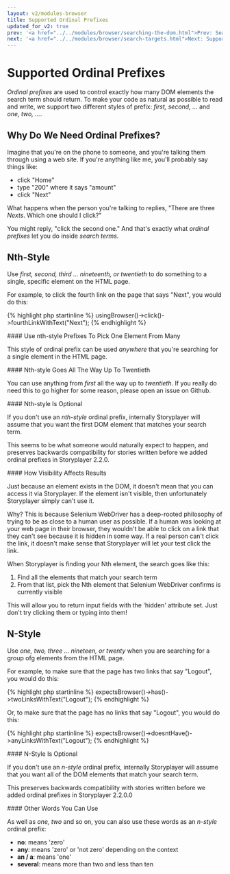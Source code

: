 ```yaml
---
layout: v2/modules-browser
title: Supported Ordinal Prefixes
updated_for_v2: true
prev: '<a href="../../modules/browser/searching-the-dom.html">Prev: Searching The DOM</a>'
next: '<a href="../../modules/browser/search-targets.html">Next: Supported Search Targets</a>'
---
```


# Supported Ordinal Prefixes

_Ordinal prefixes_ are used to control exactly how many DOM elements the search term should return. To make your code as natural as possible to read and write, we support two different styles of prefix: _first, second, ..._ and _one, two, ..._.

## Why Do We Need Ordinal Prefixes?

Imagine that you're on the phone to someone, and you're talking them through using a web site. If you're anything like me, you'll probably say things like:

* click "Home"
* type "200" where it says "amount"
* click "Next"

What happens when the person you're talking to replies, "There are three _Nexts_. Which one should I click?"

You might reply, "click the second one." And that's exactly what _ordinal prefixes_ let you do inside _search terms_.

## Nth-Style

Use _first, second, third ... nineteenth, or twentieth_ to do something to a single, specific element on the HTML page.

For example, to click the fourth link on the page that says "Next", you would do this:

{% highlight php startinline %}
usingBrowser()->click()->fourthLinkWithText("Next");
{% endhighlight %}

<div class="callout info" markdown="1">
#### Use nth-style Prefixes To Pick One Element From Many

This style of ordinal prefix can be used _anywhere_ that you're searching for a single element in the HTML page.
</div>
<div class="callout info" markdown="1">
#### Nth-style Goes All The Way Up To Twentieth

You can use anything from _first_ all the way up to _twentieth_. If you really do need this to go higher for some reason, please open an issue on Github.
</div>
<div class="callout info" markdown="1">
#### Nth-style Is Optional

If you don't use an _nth-style_ ordinal prefix, internally Storyplayer will assume that you want the first DOM element that matches your search term.

This seems to be what someone would naturally expect to happen, and preserves backwards compatibility for stories written before we added ordinal prefixes in Storyplayer 2.2.0.
</div>
<div class="callout info" markdown="1">
#### How Visibility Affects Results

Just because an element exists in the DOM, it doesn't mean that you can access it via Storyplayer. If the element isn't visible, then unfortunately Storyplayer simply can't use it.

Why? This is because Selenium WebDriver has a deep-rooted philosophy of trying to be as close to a human user as possible. If a human was looking at your web page in their browser, they wouldn't be able to click on a link that they can't see because it is hidden in some way. If a real person can't click the link, it doesn't make sense that Storyplayer will let your test click the link.

When Storyplayer is finding your Nth element, the search goes like this:

1. Find all the elements that match your search term
1. From that list, pick the Nth element that Selenium WebDriver confirms is currently visible

This will allow you to return input fields with the 'hidden' attribute set. Just don't try clicking them or typing into them!
</div>

## N-Style

Use _one, two, three ... nineteen, or twenty_ when you are searching for a group ofg elements from the HTML page.

For example, to make sure that the page has two links that say "Logout", you would do this:

{% highlight php startinline %}
expectsBrowser()->has()->twoLinksWithText("Logout");
{% endhighlight %}

Or, to make sure that the page has no links that say "Logout", you would do this:

{% highlight php startinline %}
expectsBrowser()->doesntHave()->anyLinksWithText("Logout");
{% endhighlight %}
<div class="callout info" markdown="1">
#### N-Style Is Optional

If you don't use an _n-style_ ordinal prefix, internally Storyplayer will assume that you want all of the DOM elements that match your search term.

This preserves backwards compatibility with stories written before we added ordinal prefixes in Storyplayer 2.2.0.0
</div>

<div class="callout info" markdown="1">
#### Other Words You Can Use

As well as _one, two_ and so on, you can also use these words as an _n-style_ ordinal prefix:

* __no__: means 'zero'
* __any__: means 'zero' or 'not zero' depending on the context
* __an / a__: means 'one'
* __several__: means more than two and less than ten
</div>